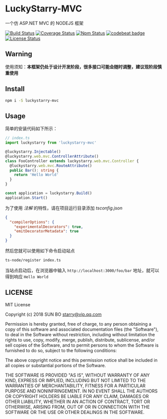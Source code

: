 # LuckyStarry-MVC

一个仿 ASP.NET MVC 的 NODEJS 框架

[![Build Status](https://www.travis-ci.org/LuckyStarry/luckystarry-mvc.svg?branch=master)](https://www.travis-ci.org/LuckyStarry/luckystarry-mvc?branch=master)
[![Coverage Status](https://coveralls.io/repos/github/LuckyStarry/luckystarry-mvc/badge.svg?branch=master)](https://coveralls.io/github/LuckyStarry/luckystarry-mvc?branch=master)
[![Npm Status](https://img.shields.io/npm/v/luckystarry-mvc.svg)](https://www.npmjs.com/package/luckystarry-mvc)
[![codebeat badge](https://codebeat.co/badges/f1c54a62-2552-484f-92d5-fd3166e3d468)](https://codebeat.co/projects/github-com-luckystarry-luckystarry-mvc-master)
[![License Status](https://img.shields.io/badge/License-MIT-brightgreen.svg)](https://raw.githubusercontent.com/LuckyStarry/luckystarry-mvc/master/LICENSE)

## Warning

使用须知：**本框架仍处于设计开发阶段，很多接口可能会随时调整，建议现阶段慎重使用**

## Install

```bash
npm i -S luckystarry-mvc
```

## Usage

简单的安装代码如下所示：

```typescript
// index.ts
import luckystarry from 'luckystarry-mvc'

@luckystarry.Injectable()
@luckystarry.web.mvc.ControllerAttribute()
class FooController extends luckystarry.web.mvc.Controller {
  @luckystarry.web.mvc.RouteAttribute()
  public Bar(): string {
    return 'Hello World'
  }
}

const application = luckystarry.Build()
application.Start()
```

为了使用 _注解_ 的特性，请在项目运行目录添加 _tsconfig.json_

```json
{
  "compilerOptions": {
    "experimentalDecorators": true,
    "emitDecoratorMetadata": true
  }
}
```

然后您就可以使用如下命令启动站点

```bash
ts-node/register index.ts
```

当站点启动后，在浏览器中输入 `http://localhost:3000/foo/bar` 地址，就可以得到响应 `Hello World`

## LICENSE

MIT License

Copyright (c) 2018 SUN BO <starry@vip.qq.com>

Permission is hereby granted, free of charge, to any person obtaining a copy
of this software and associated documentation files (the "Software"), to deal
in the Software without restriction, including without limitation the rights
to use, copy, modify, merge, publish, distribute, sublicense, and/or sell
copies of the Software, and to permit persons to whom the Software is
furnished to do so, subject to the following conditions:

The above copyright notice and this permission notice shall be included in all
copies or substantial portions of the Software.

THE SOFTWARE IS PROVIDED "AS IS", WITHOUT WARRANTY OF ANY KIND, EXPRESS OR
IMPLIED, INCLUDING BUT NOT LIMITED TO THE WARRANTIES OF MERCHANTABILITY,
FITNESS FOR A PARTICULAR PURPOSE AND NONINFRINGEMENT. IN NO EVENT SHALL THE
AUTHORS OR COPYRIGHT HOLDERS BE LIABLE FOR ANY CLAIM, DAMAGES OR OTHER
LIABILITY, WHETHER IN AN ACTION OF CONTRACT, TORT OR OTHERWISE, ARISING FROM,
OUT OF OR IN CONNECTION WITH THE SOFTWARE OR THE USE OR OTHER DEALINGS IN THE
SOFTWARE.
